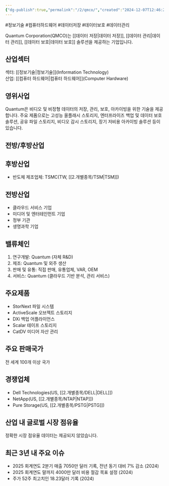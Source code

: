 ```yaml
---
{"dg-publish":true,"permalink":"/2/qmco/","created":"2024-12-07T12:46:26.958+09:00","updated":"2025-06-03T20:06:00.839+09:00"}
---
```


#정보기술 #컴퓨터하드웨어 #데이터저장 #데이터보호 #데이터관리


Quantum Corporation(QMCO)는 [[데이터 저장\|데이터 저장]], [[데이터 관리\|데이터 관리]], [[데이터 보호\|데이터 보호]] 솔루션을 제공하는 기업입니다.

## 산업섹터

섹터: [[정보기술\|정보기술]](Information Technology)  
산업: [[컴퓨터 하드웨어\|컴퓨터 하드웨어]](Computer Hardware)

## 영위사업

Quantum은 비디오 및 비정형 데이터의 저장, 관리, 보호, 아카이빙을 위한 기술을 제공합니다. 주요 제품으로는 고성능 올플래시 스토리지, 엔터프라이즈 백업 및 데이터 보호 솔루션, 공유 파일 스토리지, 비디오 감시 스토리지, 장기 저비용 아카이빙 솔루션 등이 있습니다.

## 전방/후방산업

## 후방산업

- 반도체 제조업체: TSMC(TW, [[2.개별종목/TSM\|TSM]])

## 전방산업

- 클라우드 서비스 기업
- 미디어 및 엔터테인먼트 기업
- 정부 기관
- 생명과학 기업

## 밸류체인

1. 연구개발: Quantum (자체 R&D)
2. 제조: Quantum 및 외주 생산
3. 판매 및 유통: 직접 판매, 유통업체, VAR, OEM
4. 서비스: Quantum (클라우드 기반 분석, 관리 서비스)

## 주요제품

- StorNext 파일 시스템
- ActiveScale 오브젝트 스토리지
- DXi 백업 어플라이언스
- Scalar 테이프 스토리지
- CatDV 미디어 자산 관리

## 주요 판매국가

전 세계 100개 이상 국가

## 경쟁업체

- Dell Technologies(US, [[2.개별종목/DELL\|DELL]])
- NetApp(US, [[2.개별종목/NTAP\|NTAP]])
- Pure Storage(US, [[2.개별종목/PSTG\|PSTG]])

## 산업 내 글로벌 시장 점유율

정확한 시장 점유율 데이터는 제공되지 않았습니다.

## 최근 3년 내 주요 이슈

- 2025 회계연도 2분기 매출 7050만 달러 기록, 전년 동기 대비 7% 감소 (2024)
- 2025 회계연도 말까지 4000만 달러 비용 절감 목표 설정 (2024)
- 주가 52주 최고치인 18.23달러 기록 (2024)